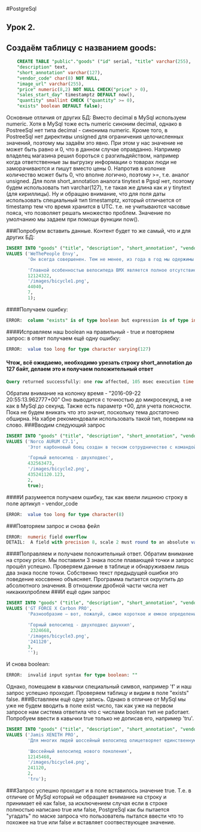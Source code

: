 #PostgreSql

## Урок 2.

## Создаём таблицу c названием goods:

```sql
    CREATE TABLE "public"."goods" ("id" serial, "title" varchar(255),
    "description" text,
    "short_annotation" varchar(127),
    "vendor_code" char(8) NOT NULL,
    "image_url" varchar(255),
    "price" numeric(8,2) NOT NULL CHECK("price" > 0),
    "sales_start_day" timestamptz DEFAULT now(),
    "quantity" smallint CHECK ("quantity" >= 0),
    "exists" boolean DEFAULT false);
```
Основные отличия от других БД: Вместо decimal в MySql используем numeric. Хотя в MySql тоже есть numeric синоним decimal,
однако в PostreeSql нет типа decimal - синонима numeric. Кроме того, в PostreeSql нет директивы unsigned для ограничения
целочисленных значений, поэтому мы задаём это явно. При этом у нас значение не может быть равно и 0, что в данном случае
оправданно. Например владелец магазина решил бороться с разгильдяйством, например когда ответственные зы выгрузку информации
о товарах люди не заморачиваются и пишут вместо цены 0. Напротив в колонке количество может быть 0, что вполне логично,
поэтому >=, т.е. аналог unsigned.
Для поля short_annotation аналога tinytext в Pgsql нет, поэтому будем использовать тип varchar(127), т.е такая же длина как
и у tinytext (для кириллицы).
Ну и обращаю внимание, что для поля даты использовать специальный тип timestamptz, который отличается от timestamp тем что
время хранится в UTC. т.е. не учитываются часовые пояса, что позволяет решать множество проблем.
Значение по умолчанию мы задаем при помощи функции now().


###Попробуем вставить данные. Контент будет то же самый, что и для других БД:
```sql
INSERT INTO "goods" ("title", "description", "short_annotation", "vendor_code", "image_url", "price", "quantity", "exists")
VALUES ('WeThePeople Envy',
        'Он всегда совершенен. Тем не менее, из года в год мы одержимы желанием сделать его ещё лучше, байком мечты любого райдера, желающего кататься как Про. Его рама и вилка, выполненные на 100% из 4130 Sanco, получившие термообработку и захватывающий дух дизайн Black Titan. Гармоничное дополнение в виде россыпи украшающих фреймсет компонентов Eclat, включая жирные покрышки Stevie Churchill Signature и шатуны Aeon, готовые крошить бетон. Трепетное внимание к деталям выражено и в наличие втулок Blind, за качество которых ручается сам Shane Weston. Зверь, вызывающий зависть, стал ещё лучше.',

        'Главной особенностью велосипеда BMX является полное отсутствие подвески и наличие всего лишь одной передачи. В остальном же вариации могут быть разными. Еще одно, не менее важное отличие - очень маленький вес, в пределах 11 кг.',
        12124322,
        '/images/bicycle1.png',
        44040,
        7,
        1);
```
####Получаем ошибку:
```sql
ERROR:  column "exists" is of type boolean but expression is of type integer
```
####Исправляем наш boolean на правильный - true и повторяем запрос:
в ответ получаем ещё одну ошибку:
```sql
ERROR:  value too long for type character varying(127)
```
#### Чтож, всё ожидаемо, необходимо урезать строку short_annotation до 127 байт, делаем это и получаем положительный ответ
```sql
Query returned successfully: one row affected, 105 msec execution time.
```
Обратим внимание на колонку время - "2016-09-22 20:55:13.962777+00" Оно выводится с точностью до микросекунд, а не как
в MySql до секунд. Также есть параметр +00, для учета поясности. Пока не будем вникать что это значит, поскольку тема достаточно
обширна. На хабре рекомендовали использовать такой тип, поверим на слово.
###Вводим следующий запрос
```sql
INSERT INTO "goods" ("title", "description", "short_annotation", "vendor_code", "image_url", "price", "quantity", "exists")
VALUES ('Norco AURUM C7.1',
        'Этот карбоновый боец создан в тесном сотрудничестве с командой Norco Factory Racing и проверен в гонках Кубка мира по даунхиллу. Технология изменения размеров рамы Gravity Tune позволяет райдеру найти идеальную посадку и правильно распределять вес тела. Колеса 650B пришли в скоростной спуск всерьез и надолго, а вместе с ними вы получаете дополнительное сцепление в поворотах и меньше тряски на неровностях. Трансмиссия X0 DH на 7 скоростей и карбоновые шатуны от Sram существенно облегчают байк, а руль Race Face из углеволокна шириной 800 мм делает управление легким и точным в любых условиях.',

        'Горный велосипед - двухподвес',
        432563473,
        '/images/bicycle2.png',
        435241120.123,
        2,
        true);
```
####И разумеется получаем ошибку, так как ввели лишнюю строку в поле артикул - vendor_code
```sql
ERROR:  value too long for type character(8)
```
###Повторяем запрос и снова фейл
```sql
ERROR:  numeric field overflow
DETAIL:  A field with precision 8, scale 2 must round to an absolute value less than 10^6.
```
####Поправляем и получаем положительный ответ. Обратим внимание на строку price. Мы поставили 3 знака после плавающей точки
и запрос прошёл успешно. Проверяем данные в таблице и обнаруживаем лишь два знака после точки. Собственно текст предыдущей
ошибки это поведение коссвенно объясняет. Программа пытается округлить до абсолютного значения. В отношении дробной части
числа нет никакихпроблем
###И ещё один запрос
```sql
INSERT INTO "goods" ("title", "description", "short_annotation", "vendor_code", "image_url", "price", "quantity", "exists")
VALUES ('GT FORCE X Carbon PRO',
        'Разнообразие – вот, пожалуй, самое короткое и емкое определение All Mountain. Любой из Force проведет вас везде, где только может проехать велосипед, и бережно вернет домой. А флагман линейки Force X Carbon Pro сделает это с необычайными легкостью и изяществом. Полностью карбоновая рама с подвеской A.O.S. 150 миллиметров, колеса 27.5 дюймов, элитный набор компонентов - всё в этом байке нацелено на то, что вы проведете в седле весь день, покорите новые вершины, насладитесь длинными спусками, а когда вернетесь домой – будете с улыбкой вспоминать прошедший день и планировать новые приключения.',

        'Горный велосипед - двухподвес даунхил',
         2324668,
        '/images/bicycle3.png',
        '241120',
        3,
        '');
```
И снова boolean:
```sql
ERROR:  invalid input syntax for type boolean: ""
```
Однако, помещаем в кавычки специальный символ, например 'f' и наш запрос успешно проходит. Проверяем таблицу и видим в поле "exists" false.
###Вставляем ещё одну запись. Однако в отличие от MySql мы уже не будем вводить в поле exist число, так как уже на первом запросе нам
система ответила что с числами boolean тип не работает. Попробуем ввести в кавычки true только не дописав его, например 'tru'.
```sql
INSERT INTO "goods" ("title", "description", "short_annotation", "vendor_code", "image_url", "price", "quantity", "exists")
VALUES ('Jamis XENITH PRO',
        'Для многих людей шоссейный велосипед олицетворяет единственную правильную сущность двухколесной машины. Именно для таких людей Jamis из года в год совершенствует свою шоссейную линейку, и эта модель весом 7,2 кг отвечает самым высоким требованиям любителей гонок по асфальту. Полностью карбоновая рама и вилка, а также оборудование Sram Force22 позволят не только тренироваться с максимальной эффективностью, но и бороться за победу в соревнованиях.',

        'Шоссейный велосипед нового поколения',
        12145468,
        '/images/bicycle4.png',
        241120,
        2,
        'tru');
```
###Запрос успешно проходит и в поле вставилось значение true. Т.е. в отличие от MySql который не обращает внимание на строку и
принимает её как false, за исключением случая если в строке полностью написано true или false, PostgreSql как бы пытается "угадать"
по маске запроса что пользователь пытался ввести что то похожее на true или false и вставляет соотвествующее значение.
